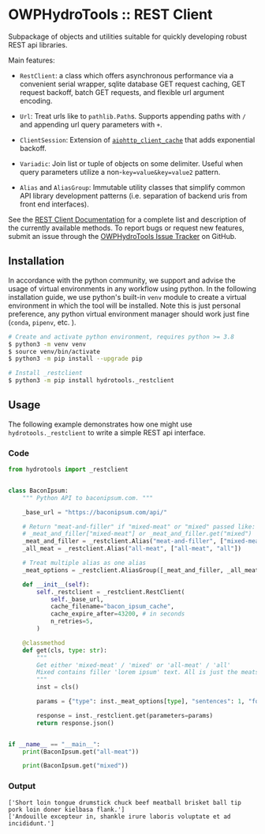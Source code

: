 # OWPHydroTools :: REST Client

Subpackage of objects and utilities suitable for quickly developing robust
REST api libraries.

Main features:

- `RestClient`: a class which offers asynchronous performance via a convenient serial
  wrapper, sqlite database GET request caching, GET request backoff, batch GET requests,
  and flexible url argument encoding.

- `Url`: Treat urls like to `pathlib.Path`s. Supports appending paths with `/` and
  appending url query parameters with `+`.

- `ClientSession`: Extension of
  [`aiohttp_client_cache`](https://github.com/JWCook/aiohttp-client-cache) that adds
  exponential backoff.

- `Variadic`: Join list or tuple of objects on some delimiter. Useful when query
  parameters utilize a non-`key=value&key=value2` pattern.

- `Alias` and `AliasGroup`: Immutable utility classes that simplify common API library
  development patterns (i.e. separation of backend uris from front end interfaces).

See the [REST Client
Documentation](https://noaa-owp.github.io/hydrotools/hydrotools._restclient.html) for a
complete list and description of the currently available methods. To report bugs or
request new features, submit an issue through the [OWPHydroTools Issue
Tracker](https://github.com/NOAA-OWP/hydrotools/issues) on GitHub.

## Installation

In accordance with the python community, we support and advise the usage of virtual
environments in any workflow using python. In the following installation guide, we
use python's built-in `venv` module to create a virtual environment in which the
tool will be installed. Note this is just personal preference, any python virtual
environment manager should work just fine (`conda`, `pipenv`, etc. ).

```bash
# Create and activate python environment, requires python >= 3.8
$ python3 -m venv venv
$ source venv/bin/activate
$ python3 -m pip install --upgrade pip

# Install _restclient
$ python3 -m pip install hydrotools._restclient
```

## Usage

The following example demonstrates how one might use `hydrotools._restclient` to write a simple REST api interface.

### Code

```python
from hydrotools import _restclient


class BaconIpsum:
    """ Python API to baconipsum.com. """

    _base_url = "https://baconipsum.com/api/"

    # Return "meat-and-filler" if "mixed-meat" or "mixed" passed like:
    # _meat_and_filler["mixed-meat"] or _meat_and_filler.get("mixed")
    _meat_and_filler = _restclient.Alias("meat-and-filler", ["mixed-meat", "mixed"])
    _all_meat = _restclient.Alias("all-meat", ["all-meat", "all"])

    # Treat multiple alias as one alias
    _meat_options = _restclient.AliasGroup([_meat_and_filler, _all_meat])

    def __init__(self):
        self._restclient = _restclient.RestClient(
            self._base_url,
            cache_filename="bacon_ipsum_cache",
            cache_expire_after=43200, # in seconds
            n_retries=5,
        )

    @classmethod
    def get(cls, type: str):
        """
        Get either 'mixed-meat' / 'mixed' or 'all-meat' / 'all'
        Mixed contains filler 'lorem ipsum' text. All is just the meats!
        """
        inst = cls()

        params = {"type": inst._meat_options[type], "sentences": 1, "format": "json"}

        response = inst._restclient.get(parameters=params)
        return response.json()


if __name__ == "__main__":
    print(BaconIpsum.get("all-meat"))

    print(BaconIpsum.get("mixed"))
```

### Output

```console
['Short loin tongue drumstick chuck beef meatball brisket ball tip pork loin doner kielbasa flank.']
['Andouille excepteur in, shankle irure laboris voluptate et ad incididunt.']
```
